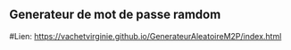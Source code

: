 ## Generateur de mot de passe ramdom

#Lien: https://vachetvirginie.github.io/GenerateurAleatoireM2P/index.html
